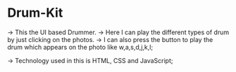 # Drum-Kit

-> This the UI based Drummer.
-> Here I can play the different types of drum by just clicking on the photos.
-> I can also press the button to play the drum which appears on the photo like w,a,s,d,j,k,l;

-> Technology used in this is HTML, CSS and JavaScript;
